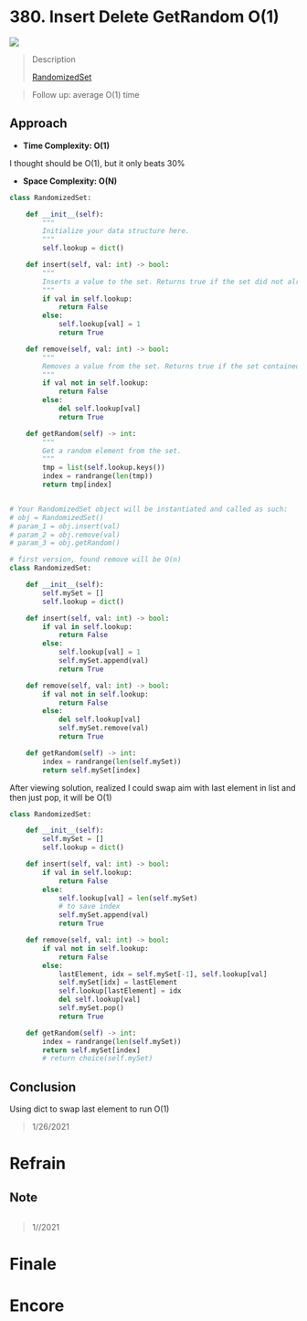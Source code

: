 # 380. Insert Delete GetRandom O(1)

![](https://img.shields.io/badge/Difficulty-Medium-%23f0ad4e)

> Description
> 
> [RandomizedSet](https://leetcode.com/problems/insert-delete-getrandom-o1/)

> Follow up: average O(1) time

## Approach



- **Time Complexity: O(1)**

I thought should be O(1), but it only beats 30%

- **Space Complexity: O(N)**

```python
class RandomizedSet:

    def __init__(self):
        """
        Initialize your data structure here.
        """
        self.lookup = dict()

    def insert(self, val: int) -> bool:
        """
        Inserts a value to the set. Returns true if the set did not already contain the specified element.
        """
        if val in self.lookup:
            return False
        else:
            self.lookup[val] = 1
            return True

    def remove(self, val: int) -> bool:
        """
        Removes a value from the set. Returns true if the set contained the specified element.
        """
        if val not in self.lookup:
            return False
        else:
            del self.lookup[val]
            return True

    def getRandom(self) -> int:
        """
        Get a random element from the set.
        """
        tmp = list(self.lookup.keys())
        index = randrange(len(tmp))
        return tmp[index]


# Your RandomizedSet object will be instantiated and called as such:
# obj = RandomizedSet()
# param_1 = obj.insert(val)
# param_2 = obj.remove(val)
# param_3 = obj.getRandom()
```

```python
# first version, found remove will be O(n)
class RandomizedSet:

    def __init__(self):
        self.mySet = []
        self.lookup = dict()

    def insert(self, val: int) -> bool:
        if val in self.lookup:
            return False
        else:
            self.lookup[val] = 1
            self.mySet.append(val)
            return True

    def remove(self, val: int) -> bool:
        if val not in self.lookup:
            return False
        else:
            del self.lookup[val]
            self.mySet.remove(val)
            return True

    def getRandom(self) -> int:
        index = randrange(len(self.mySet))
        return self.mySet[index]
```

After viewing solution, realized I could swap aim with last element in list and then just pop, it will be O(1)


```python
class RandomizedSet:

    def __init__(self):
        self.mySet = []
        self.lookup = dict()

    def insert(self, val: int) -> bool:
        if val in self.lookup:
            return False
        else:
            self.lookup[val] = len(self.mySet)
            # to save index
            self.mySet.append(val)
            return True

    def remove(self, val: int) -> bool:
        if val not in self.lookup:
            return False
        else:
            lastElement, idx = self.mySet[-1], self.lookup[val]
            self.mySet[idx] = lastElement
            self.lookup[lastElement] = idx
            del self.lookup[val]
            self.mySet.pop()
            return True

    def getRandom(self) -> int:
        index = randrange(len(self.mySet))
        return self.mySet[index]
        # return choice(self.mySet)
```

## Conclusion

Using dict to swap last element to run O(1)

> 1/26/2021

# Refrain

## Note

```python

```

> 1//2021

# Finale

# Encore